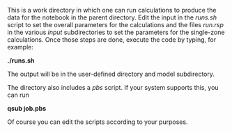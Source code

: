 This is a work directory in which one can run calculations to produce the
data for the notebook in the parent directory.
Edit the input in the *runs.sh* script to
set the overall parameters for the calculations and the
files *run.rsp* in the various *input* subdirectories
to set the parameters for the single-zone
calculations.  Once those steps are done, execute the code by typing,
for example:

**./runs.sh**

The output will be in the user-defined directory and model subdirectory.

The directory also includes a *pbs* script.  If your system supports this,
you can run

**qsub job.pbs**

Of course you can edit the scripts according to your purposes.
